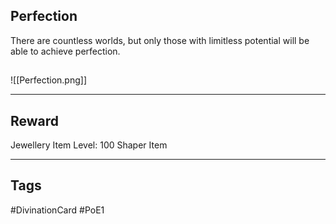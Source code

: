 ## Perfection
There are countless worlds, but only those with limitless potential will be able to achieve perfection.
## 
![[Perfection.png]]

---
## Reward
Jewellery
Item Level: 100
Shaper Item

---
## Tags
#DivinationCard
#PoE1